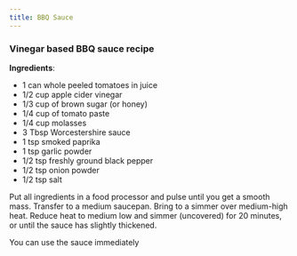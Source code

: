 ```yaml
---
title: BBQ Sauce
---
```

### Vinegar based BBQ sauce recipe

**Ingredients**:
* 1 can whole peeled tomatoes in juice
* 1/2 cup apple cider vinegar
* 1/3 cup of brown sugar (or honey)
* 1/4 cup of tomato paste
* 1/4 cup molasses
* 3 Tbsp Worcestershire sauce
* 1 tsp smoked paprika
* 1 tsp garlic powder
* 1/2 tsp freshly ground black pepper
* 1/2 tsp onion powder
* 1/2 tsp salt

Put all ingredients in a food processor and pulse until you get a smooth mass. Transfer to a medium saucepan. Bring to a simmer over medium-high heat. Reduce heat to medium low and simmer (uncovered) for 20 minutes, or until the sauce has slightly thickened.

You can use the sauce immediately
